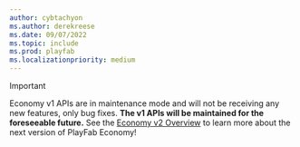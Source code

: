 ```yaml
---
author: cybtachyon
ms.author: derekreese
ms.date: 09/07/2022
ms.topic: include
ms.prod: playfab
ms.localizationpriority: medium
---
```

> [!IMPORTANT]
> Economy v1 APIs are in maintenance mode and will not be receiving any new features, only bug fixes. **The v1 APIs will be maintained for the foreseeable future.** See the [Economy v2 Overview](../features/economy-v2/overview.md) to learn more about the next version of PlayFab Economy!
